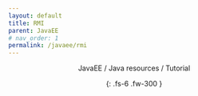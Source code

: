```yaml
---
layout: default
title: RMI
parent: JavaEE
# nav_order: 1
permalink: /javaee/rmi
---
```

<div align="center" markdown="1">
JavaEE / Java resources / Tutorial

{: .fs-6 .fw-300 }
</div>